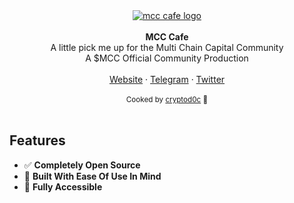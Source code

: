 <div align="center"><a href="https://mcc.cafe/"><img alt="mcc cafe logo" src="https://github.com/cryptod00c/mccCafe/raw/main/public/logos/base.png"/></a></div>

<br />
<div align="center"><strong>MCC Cafe</strong></div>
<div align="center">A little pick me up for the Multi Chain Capital Community</div>
<div align="center">A $MCC Official Community Production</div>
<br />
<div align="center">
<a href="https://mcc.cafe/">Website</a> 
<span> · </span>
<a href="https://t.me/MCCofficialtg">Telegram</a> 
<span> · </span>
<a href="https://twitter.com/multichaincap">Twitter</a>
</div>

<br />
<div align="center">
  <sub>Cooked by <a href="https://twitter.com/cryptod0c_">cryptod0c</a> 🥊</sub>
</div>

<br />

## Features

- ✅ **Completely Open Source**
- 🔩 **Built With Ease Of Use In Mind**
- 🤯 **Fully Accessible**
